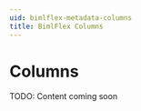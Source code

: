 ```yaml
---
uid: bimlflex-metadata-columns
title: BimlFlex Columns
---
```

# Columns

TODO: Content coming soon
